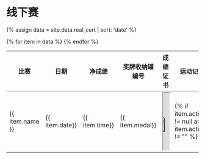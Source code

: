 # 线下赛

{% assign data = site.data.real_cert | sort: 'date' %}
<table>
    <thead>
        <tr>
            <th>比赛</th>
            <th>日期</th>
            <th>净成绩</th>
            <th>奖牌收纳罐编号</th>
            <th>成绩证书</th>
            <th>运动记录</th>
        </tr>
    </thead>
    <tbody>
        {% for item in data %}
        <tr>
            <td>{{ item.name }}</td>
            <td>{{ item.date}}</td>
            <td>{{ item.time}}</td>
            <td>{{ item.medal}}</td>
            <td><iframe style="height: 100%; width: 100%;" src="https://m.mararun.com/html/certificate.html?id={{ item.cert }}"></iframe></td>
            <td>{% if item.activity != null and item.activity != "" %}<div class="strava-embed-placeholder" data-embed-type="activity" data-embed-id="{{ item.activity }}" data-style="standard"></div><script src="https://strava-embeds.com/embed.js">{% endif %}</script></td>
        </tr>
        {% endfor %}
    </tbody>
</table>
